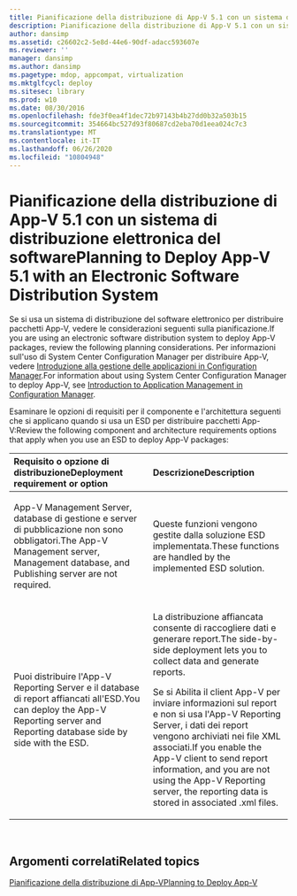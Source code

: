 ```yaml
---
title: Pianificazione della distribuzione di App-V 5.1 con un sistema di distribuzione elettronica del software
description: Pianificazione della distribuzione di App-V 5.1 con un sistema di distribuzione elettronica del software
author: dansimp
ms.assetid: c26602c2-5e8d-44e6-90df-adacc593607e
ms.reviewer: ''
manager: dansimp
ms.author: dansimp
ms.pagetype: mdop, appcompat, virtualization
ms.mktglfcycl: deploy
ms.sitesec: library
ms.prod: w10
ms.date: 08/30/2016
ms.openlocfilehash: fde3f0ea4f1dec72b97143b4b27dd0b32a503b15
ms.sourcegitcommit: 354664bc527d93f80687cd2eba70d1eea024c7c3
ms.translationtype: MT
ms.contentlocale: it-IT
ms.lasthandoff: 06/26/2020
ms.locfileid: "10804948"
---
```

# <span data-ttu-id="76315-103">Pianificazione della distribuzione di App-V 5.1 con un sistema di distribuzione elettronica del software</span><span class="sxs-lookup"><span data-stu-id="76315-103">Planning to Deploy App-V 5.1 with an Electronic Software Distribution System</span></span>


<span data-ttu-id="76315-104">Se si usa un sistema di distribuzione del software elettronico per distribuire pacchetti App-V, vedere le considerazioni seguenti sulla pianificazione.</span><span class="sxs-lookup"><span data-stu-id="76315-104">If you are using an electronic software distribution system to deploy App-V packages, review the following planning considerations.</span></span> <span data-ttu-id="76315-105">Per informazioni sull'uso di System Center Configuration Manager per distribuire App-V, vedere [Introduzione alla gestione delle applicazioni in Configuration Manager](https://go.microsoft.com/fwlink/?LinkId=281816).</span><span class="sxs-lookup"><span data-stu-id="76315-105">For information about using System Center Configuration Manager to deploy App-V, see [Introduction to Application Management in Configuration Manager](https://go.microsoft.com/fwlink/?LinkId=281816).</span></span>

<span data-ttu-id="76315-106">Esaminare le opzioni di requisiti per il componente e l'architettura seguenti che si applicano quando si usa un ESD per distribuire pacchetti App-V:</span><span class="sxs-lookup"><span data-stu-id="76315-106">Review the following component and architecture requirements options that apply when you use an ESD to deploy App-V packages:</span></span>

<table>
<colgroup>
<col width="50%" />
<col width="50%" />
</colgroup>
<thead>
<tr class="header">
<th align="left"><span data-ttu-id="76315-107">Requisito o opzione di distribuzione</span><span class="sxs-lookup"><span data-stu-id="76315-107">Deployment requirement or option</span></span></th>
<th align="left"><span data-ttu-id="76315-108">Descrizione</span><span class="sxs-lookup"><span data-stu-id="76315-108">Description</span></span></th>
</tr>
</thead>
<tbody>
<tr class="odd">
<td align="left"><p><span data-ttu-id="76315-109">App-V Management Server, database di gestione e server di pubblicazione non sono obbligatori.</span><span class="sxs-lookup"><span data-stu-id="76315-109">The App-V Management server, Management database, and Publishing server are not required.</span></span></p></td>
<td align="left"><p><span data-ttu-id="76315-110">Queste funzioni vengono gestite dalla soluzione ESD implementata.</span><span class="sxs-lookup"><span data-stu-id="76315-110">These functions are handled by the implemented ESD solution.</span></span></p></td>
</tr>
<tr class="even">
<td align="left"><p><span data-ttu-id="76315-111">Puoi distribuire l'App-V Reporting Server e il database di report affiancati all'ESD.</span><span class="sxs-lookup"><span data-stu-id="76315-111">You can deploy the App-V Reporting server and Reporting database side by side with the ESD.</span></span></p></td>
<td align="left"><p><span data-ttu-id="76315-112">La distribuzione affiancata consente di raccogliere dati e generare report.</span><span class="sxs-lookup"><span data-stu-id="76315-112">The side-by-side deployment lets you to collect data and generate reports.</span></span></p>
<p><span data-ttu-id="76315-113">Se si Abilita il client App-V per inviare informazioni sul report e non si usa l'App-V Reporting Server, i dati dei report vengono archiviati nei file XML associati.</span><span class="sxs-lookup"><span data-stu-id="76315-113">If you enable the App-V client to send report information, and you are not using the App-V Reporting server, the reporting data is stored in associated .xml files.</span></span></p></td>
</tr>
</tbody>
</table>

 






## <span data-ttu-id="76315-114">Argomenti correlati</span><span class="sxs-lookup"><span data-stu-id="76315-114">Related topics</span></span>


[<span data-ttu-id="76315-115">Pianificazione della distribuzione di App-V</span><span class="sxs-lookup"><span data-stu-id="76315-115">Planning to Deploy App-V</span></span>](planning-to-deploy-app-v51.md)

 

 





